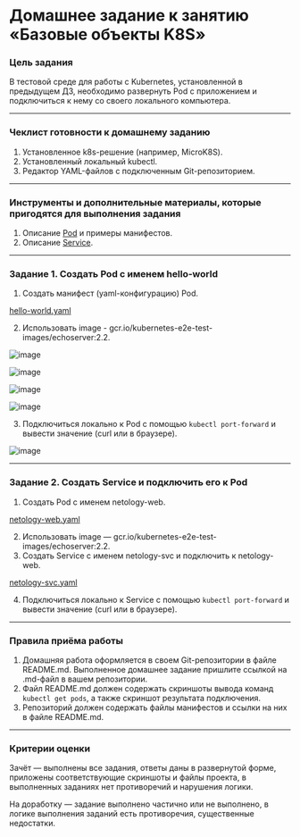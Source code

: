 # Домашнее задание к занятию «Базовые объекты K8S»

### Цель задания

В тестовой среде для работы с Kubernetes, установленной в предыдущем ДЗ, необходимо развернуть Pod с приложением и подключиться к нему со своего локального компьютера. 

------

### Чеклист готовности к домашнему заданию

1. Установленное k8s-решение (например, MicroK8S).
2. Установленный локальный kubectl.
3. Редактор YAML-файлов с подключенным Git-репозиторием.

------

### Инструменты и дополнительные материалы, которые пригодятся для выполнения задания

1. Описание [Pod](https://kubernetes.io/docs/concepts/workloads/pods/) и примеры манифестов.
2. Описание [Service](https://kubernetes.io/docs/concepts/services-networking/service/).

------

### Задание 1. Создать Pod с именем hello-world

1. Создать манифест (yaml-конфигурацию) Pod.

[hello-world.yaml](hello-world.yaml)
   
2. Использовать image - gcr.io/kubernetes-e2e-test-images/echoserver:2.2.

![image](https://github.com/user-attachments/assets/5259ac85-942d-45a9-9776-3bce3e2148b7)

![image](https://github.com/user-attachments/assets/8b2d7d0d-35f4-41b1-96e4-a335609621cb)

![image](https://github.com/user-attachments/assets/13343af2-057d-49b5-ba58-ed3809e3811a)

![image](https://github.com/user-attachments/assets/520e4f09-0abc-441b-b204-7d87439fbc77)

3. Подключиться локально к Pod с помощью `kubectl port-forward` и вывести значение (curl или в браузере).
   
![image](https://github.com/user-attachments/assets/0062d018-3165-4caf-a7f4-56f4cdc5c51d)

------

### Задание 2. Создать Service и подключить его к Pod

1. Создать Pod с именем netology-web.

[netology-web.yaml](netology-web.yaml)
   
2. Использовать image — gcr.io/kubernetes-e2e-test-images/echoserver:2.2.
3. Создать Service с именем netology-svc и подключить к netology-web.

[netology-svc.yaml](netology-svc.yaml)

4. Подключиться локально к Service с помощью `kubectl port-forward` и вывести значение (curl или в браузере).

------

### Правила приёма работы

1. Домашняя работа оформляется в своем Git-репозитории в файле README.md. Выполненное домашнее задание пришлите ссылкой на .md-файл в вашем репозитории.
2. Файл README.md должен содержать скриншоты вывода команд `kubectl get pods`, а также скриншот результата подключения.
3. Репозиторий должен содержать файлы манифестов и ссылки на них в файле README.md.

------

### Критерии оценки
Зачёт — выполнены все задания, ответы даны в развернутой форме, приложены соответствующие скриншоты и файлы проекта, в выполненных заданиях нет противоречий и нарушения логики.

На доработку — задание выполнено частично или не выполнено, в логике выполнения заданий есть противоречия, существенные недостатки.

